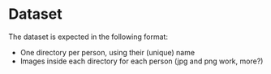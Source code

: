 # Dataset

The dataset is expected in the following format:

- One directory per person, using their (unique) name
- Images inside each directory for each person (jpg and png work, more?)